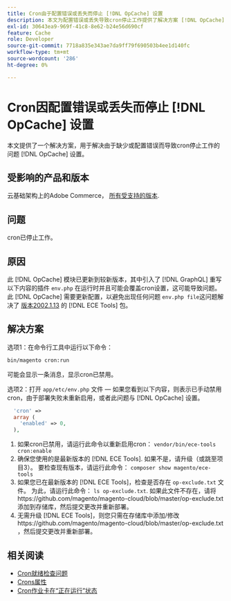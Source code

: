 ```yaml
---
title: Cron由于配置错误或丢失而停止 [!DNL OpCache] 设置
description: 本文为配置错误或丢失导致cron停止工作提供了解决方案 [!DNL OpCache] 设置。
exl-id: 30643ea9-969f-41c8-8e62-b24e56d690cf
feature: Cache
role: Developer
source-git-commit: 7718a835e343ae7da9ff79f690503b4ee1d140fc
workflow-type: tm+mt
source-wordcount: '286'
ht-degree: 0%

---
```


# Cron因配置错误或丢失而停止 [!DNL OpCache] 设置

本文提供了一个解决方案，用于解决由于缺少或配置错误而导致cron停止工作的问题 [!DNL OpCache] 设置。

## 受影响的产品和版本

云基础架构上的Adobe Commerce， [所有受支持的版本](https://magento.com/sites/default/files/magento-software-lifecycle-policy.pdf).

## 问题

cron已停止工作。

## 原因

此 [!DNL OpCache] 模块已更新到较新版本，其中引入了 [!DNL GraphQL] 重写以下内容的插件 `env.php` 在运行时并且可能会覆盖cron设置，这可能导致问题。 此 [!DNL OpCache] 需要更新配置，以避免出现任何问题 `env.php file`这问题解决了 [版本2002.1.13](/docs/commerce-cloud-service/user-guide/release-notes/ece-tools-package.html?lang=en#v2002.1.13) 的 [!DNL ECE Tools] 包。

## 解决方案

选项1：在命令行工具中运行以下命令：

```bash
bin/magento cron:run
```

可能会显示一条消息，显示cron已禁用。

选项2：打开 `app/etc/env.php` 文件 — 如果您看到以下内容，则表示已手动禁用cron，由于部署失败未重新启用，或者此问题与 [!DNL OpCache] 设置。

```php
  'cron' =>
  array (
    'enabled' => 0,
  ),
```

1. 如果cron已禁用，请运行此命令以重新启用cron： `vendor/bin/ece-tools cron:enable`
1. 确保您使用的是最新版本的 [!DNL ECE Tools]. 如果不是，请升级（或跳至项目3）。 要检查现有版本，请运行此命令：
   `composer show magento/ece-tools`
1. 如果您已在最新版本的 [!DNL ECE Tools]，检查是否存在 `op-exclude.txt` 文件。 为此，请运行此命令：
   `ls op-exclude.txt`.
如果此文件不存在，请将https://github.com/magento/magento-cloud/blob/master/op-exclude.txt添加到存储库，然后提交更改并重新部署。
1. 无需升级 [!DNL ECE Tools]，则您只需在存储库中添加/修改https://github.com/magento/magento-cloud/blob/master/op-exclude.txt ，然后提交更改并重新部署。

## 相关阅读

* [Cron就绪检查问题](/docs/commerce-knowledge-base/kb/troubleshooting/miscellaneous/cron-readiness-check-issues.html)
* [Crons属性](/docs/commerce-cloud-service/user-guide/configure/app/properties/crons-property.html)
* [Cron作业卡在“正在运行”状态](/docs/commerce-knowledge-base/kb/troubleshooting/miscellaneous/cron-job-is-stuck-in-running-status.html)
